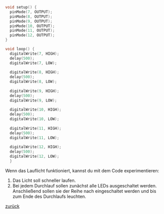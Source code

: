 ```c++
void setup() {
  pinMode(7, OUTPUT);
  pinMode(8, OUTPUT);
  pinMode(9, OUTPUT);
  pinMode(10, OUTPUT);
  pinMode(11, OUTPUT);
  pinMode(12, OUTPUT);
}

void loop() {
  digitalWrite(7, HIGH);
  delay(500);
  digitalWrite(7, LOW);
 
  digitalWrite(8, HIGH);
  delay(500);
  digitalWrite(8, LOW);
 
  digitalWrite(9, HIGH);
  delay(500);
  digitalWrite(9, LOW);
 
  digitalWrite(10, HIGH);
  delay(500);
  digitalWrite(10, LOW);
 
  digitalWrite(11, HIGH);
  delay(500);
  digitalWrite(11, LOW);
 
  digitalWrite(12, HIGH);
  delay(500);
  digitalWrite(12, LOW);
  }
```

Wenn das Lauflicht funktioniert, kannst du mit dem Code experimentieren:
1. Das Licht soll schneller laufen.
2. Bei jedem Durchlauf sollen zunächst alle LEDs ausgeschaltet werden. Anschließend sollen sie der Reihe nach eingeschaltet werden und bis zum Ende des Durchlaufs leuchten.

[zurück](index.html)